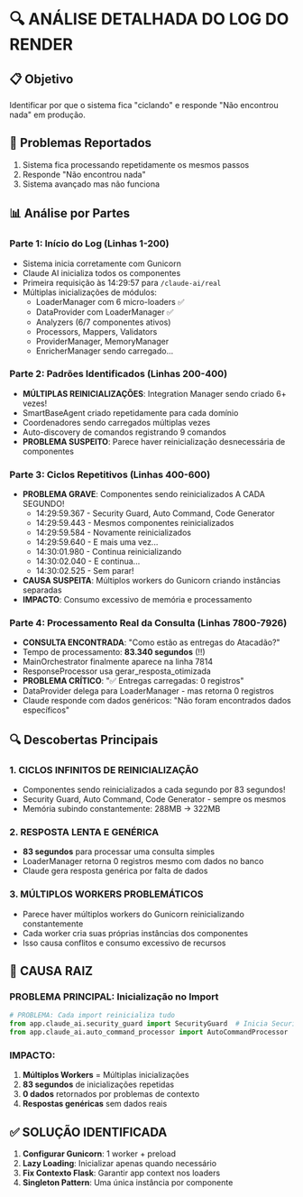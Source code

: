 # 🔍 ANÁLISE DETALHADA DO LOG DO RENDER

## 📋 Objetivo
Identificar por que o sistema fica "ciclando" e responde "Não encontrou nada" em produção.

## 🎯 Problemas Reportados
1. Sistema fica processando repetidamente os mesmos passos
2. Responde "Não encontrou nada" 
3. Sistema avançado mas não funciona

## 📊 Análise por Partes

### Parte 1: Início do Log (Linhas 1-200)
- Sistema inicia corretamente com Gunicorn
- Claude AI inicializa todos os componentes
- Primeira requisição às 14:29:57 para `/claude-ai/real`
- Múltiplas inicializações de módulos:
  - LoaderManager com 6 micro-loaders ✅
  - DataProvider com LoaderManager ✅
  - Analyzers (6/7 componentes ativos)
  - Processors, Mappers, Validators
  - ProviderManager, MemoryManager
  - EnricherManager sendo carregado...

### Parte 2: Padrões Identificados (Linhas 200-400)
- **MÚLTIPLAS REINICIALIZAÇÕES**: Integration Manager sendo criado 6+ vezes!
- SmartBaseAgent criado repetidamente para cada domínio
- Coordenadores sendo carregados múltiplas vezes
- Auto-discovery de comandos registrando 9 comandos
- **PROBLEMA SUSPEITO**: Parece haver reinicialização desnecessária de componentes

### Parte 3: Ciclos Repetitivos (Linhas 400-600)
- **PROBLEMA GRAVE**: Componentes sendo reinicializados A CADA SEGUNDO!
  - 14:29:59.367 - Security Guard, Auto Command, Code Generator
  - 14:29:59.443 - Mesmos componentes reinicializados
  - 14:29:59.584 - Novamente reinicializados
  - 14:29:59.640 - E mais uma vez...
  - 14:30:01.980 - Continua reinicializando
  - 14:30:02.040 - E continua...
  - 14:30:02.525 - Sem parar!
- **CAUSA SUSPEITA**: Múltiplos workers do Gunicorn criando instâncias separadas
- **IMPACTO**: Consumo excessivo de memória e processamento

### Parte 4: Processamento Real da Consulta (Linhas 7800-7926)
- **CONSULTA ENCONTRADA**: "Como estão as entregas do Atacadão?"
- Tempo de processamento: **83.340 segundos** (!!)
- MainOrchestrator finalmente aparece na linha 7814
- ResponseProcessor usa gerar_resposta_otimizada
- **PROBLEMA CRÍTICO**: "✅ Entregas carregadas: 0 registros"
- DataProvider delega para LoaderManager - mas retorna 0 registros
- Claude responde com dados genéricos: "Não foram encontrados dados específicos"

## 🔍 Descobertas Principais

### 1. CICLOS INFINITOS DE REINICIALIZAÇÃO
- Componentes sendo reinicializados a cada segundo por 83 segundos!
- Security Guard, Auto Command, Code Generator - sempre os mesmos
- Memória subindo constantemente: 288MB → 322MB

### 2. RESPOSTA LENTA E GENÉRICA
- **83 segundos** para processar uma consulta simples
- LoaderManager retorna 0 registros mesmo com dados no banco
- Claude gera resposta genérica por falta de dados

### 3. MÚLTIPLOS WORKERS PROBLEMÁTICOS
- Parece haver múltiplos workers do Gunicorn reinicializando constantemente
- Cada worker cria suas próprias instâncias dos componentes
- Isso causa conflitos e consumo excessivo de recursos

## 🎯 CAUSA RAIZ

### PROBLEMA PRINCIPAL: Inicialização no Import
```python
# PROBLEMA: Cada import reinicializa tudo
from app.claude_ai.security_guard import SecurityGuard  # Inicia SecurityGuard
from app.claude_ai.auto_command_processor import AutoCommandProcessor  # Inicia processor
```

### IMPACTO:
1. **Múltiplos Workers** = Múltiplas inicializações
2. **83 segundos** de inicializações repetidas
3. **0 dados** retornados por problemas de contexto
4. **Respostas genéricas** sem dados reais

## ✅ SOLUÇÃO IDENTIFICADA

1. **Configurar Gunicorn**: 1 worker + preload
2. **Lazy Loading**: Inicializar apenas quando necessário
3. **Fix Contexto Flask**: Garantir app context nos loaders
4. **Singleton Pattern**: Uma única instância por componente 